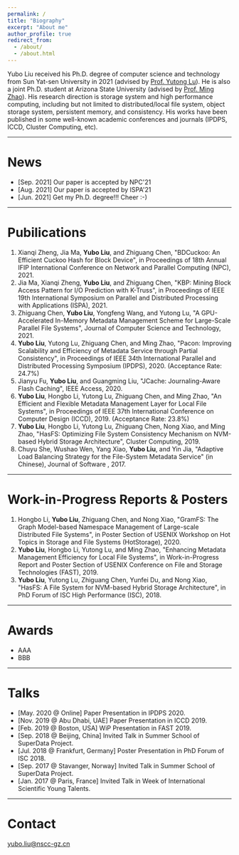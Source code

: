 ```yaml
---
permalink: /
title: "Biography"
excerpt: "About me"
author_profile: true
redirect_from: 
  - /about/
  - /about.html
---
```


Yubo Liu received his Ph.D. degree of computer science and technology from Sun Yat-sen University in 2021 (advised by [Prof. Yutong Lu](https://cse.sysu.edu.cn/content/2483)). He is also a joint Ph.D. student at Arizona State University (advised by [Prof. Ming Zhao](http://visa.lab.asu.edu/web/people/mingzhao/)). His research direction is storage system and high performance computing, including but not limited to distributed/local file system, object storage system, persistent memory, and consistency. His works have been published in some well-known academic conferences and journals (IPDPS, ICCD, Cluster Computing, etc).

-------
News
======
* [Sep. 2021] Our paper is accepted by NPC'21
* [Aug. 2021] Our paper is accepted by ISPA'21
* [Jun. 2021] Get my Ph.D. degree!!! Cheer :-)

-------
Pubilications
======
1. Xianqi Zheng, Jia Ma, **Yubo Liu**, and Zhiguang Chen, "BDCuckoo: An Efficient Cuckoo Hash for Block Device", in Proceedings of 18th Annual IFIP International Conference on Network and Parallel Computing (NPC), 2021.
1. Jia Ma, Xianqi Zheng, **Yubo Liu**, and Zhiguang Chen, "KBP: Mining Block Access Pattern for I/O Prediction with K-Truss", in Proceedings of IEEE 19th International Symposium on Parallel and Distributed Processing with Applications (ISPA), 2021.
1. Zhiguang Chen, **Yubo Liu**, Yongfeng Wang, and Yutong Lu, "A GPU-Accelerated In-Memory Metadata Management Scheme for Large-Scale Parallel File Systems", Journal of Computer Science and Technology, 2021.
1. **Yubo Liu**, Yutong Lu, Zhiguang Chen, and Ming Zhao, "Pacon: Improving Scalability and Efficiency of Metadata Service through Partial Consistency", in Proceedings of IEEE 34th International Parallel and Distributed Processing Symposium (IPDPS), 2020. (Acceptance Rate: 24.7\%)
1. Jianyu Fu, **Yubo Liu**, and Guangming Liu, "JCache: Journaling-Aware Flash Caching", IEEE Access, 2020.
1. **Yubo Liu**, Hongbo Li, Yutong Lu, Zhiguang Chen, and Ming Zhao, "An Efficient and Flexible Metadata Management Layer for Local File Systems", in Proceedings of IEEE 37th International Conference on Computer Design (ICCD), 2019. (Acceptance Rate: 23.8\%)
1. **Yubo Liu**, Hongbo Li, Yutong Lu, Zhiguang Chen, Nong Xiao, and Ming Zhao, "HasFS: Optimizing File System Consistency Mechanism on NVM-based Hybrid Storage Architecture", Cluster Computing, 2019.
1. Chuyu She, Wushao Wen, Yang Xiao, **Yubo Liu**, and Yin Jia, "Adaptive Load Balancing Strategy for the File-System Metadata Service" (in Chinese), Journal of Software , 2017.

-------
Work-in-Progress Reports & Posters
======
1. Hongbo Li, **Yubo Liu**, Zhiguang Chen, and Nong Xiao, "GramFS: The Graph Model-based Namespace Management of Large-scale Distributed File Systems", in Poster Section of USENIX Workshop on Hot Topics in Storage and File Systems (HotStorage), 2020.
1. **Yubo Liu**, Hongbo Li, Yutong Lu, and Ming Zhao, "Enhancing Metadata Management Efficiency for Local File Systems", in Work-in-Progress Report and Poster Section of USENIX Conference on File and Storage Technologies (FAST), 2019.
1. **Yubo Liu**, Yutong Lu, Zhiguang Chen, Yunfei Du, and Nong Xiao, "HasFS: A File System for NVM-based Hybrid Storage Architecture", in PhD Forum of ISC High Performance (ISC), 2018.

-------
Awards
======
* AAA
* BBB

-------
Talks
======
* [May. 2020 @ Online] Paper Presentation in IPDPS 2020.
* [Nov. 2019 @ Abu Dhabi, UAE] Paper Presentation in ICCD 2019.
* [Feb. 2019 @ Boston, USA] WiP Presentation in FAST 2019.
* [Sep. 2018 @ Beijing, China] Invited Talk in Summer School of SuperData Project.
* [Jul. 2018 @ Frankfurt, Germany] Poster Presentation in PhD Forum of ISC 2018.
* [Sep. 2017 @ Stavanger, Norway] Invited Talk in Summer School of SuperData Project.
* [Jan. 2017 @ Paris, France] Invited Talk in Week of International Scientific Young Talents.

-------
Contact
======
yubo.liu@nscc-gz.cn

